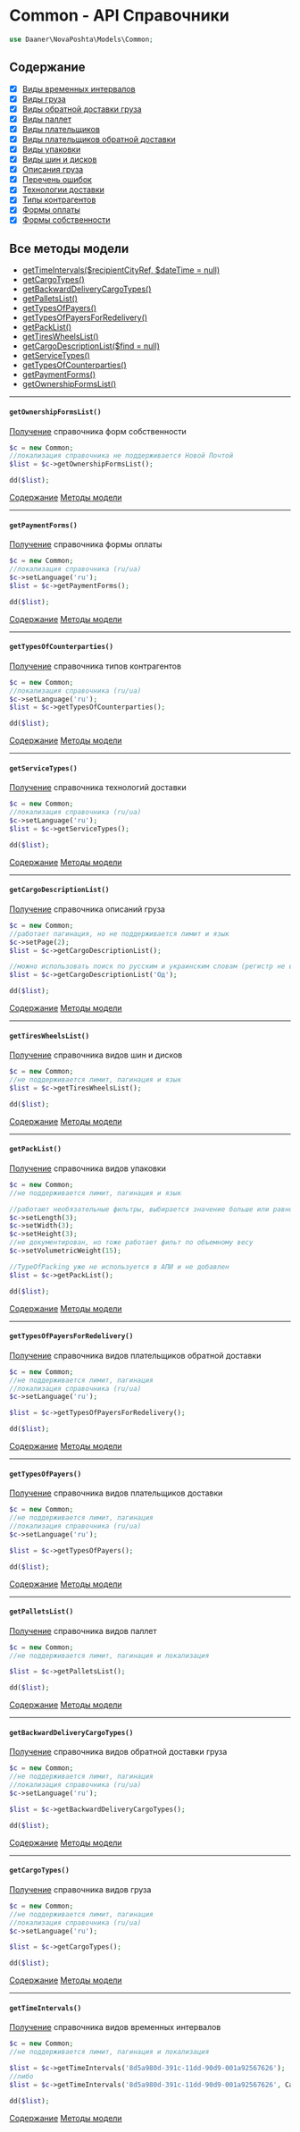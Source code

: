 # Common - API Справочники
```php
use Daaner\NovaPoshta\Models\Common;
```

## Содержание
- [x] [Виды временных интервалов](Common.md#getTimeIntervals)
- [x] [Виды груза](Common.md#getCargoTypes)
- [x] [Виды обратной доставки груза](Common.md#getBackwardDeliveryCargoTypes)
- [x] [Виды паллет](Common.md#getPalletsList)
- [x] [Виды плательщиков](Common.md#getTypesOfPayers)
- [x] [Виды плательщиков обратной доставки](Common.md#getTypesOfPayersForRedelivery)
- [x] [Виды упаковки](Common.md#getPackList)
- [x] [Виды шин и дисков](Common.md#getTiresWheelsList)
- [x] [Описания груза](Common.md#getCargoDescriptionList)
- [x] [Перечень ошибок](CommonGeneral.md#getMessageCodeText)
- [x] [Технологии доставки](Common.md#getServiceTypes)
- [x] [Типы контрагентов](Common.md#getTypesOfCounterparties)
- [x] [Формы оплаты](Common.md#getPaymentForms)
- [x] [Формы собственности](Common.md#getOwnershipFormsList)

## Все методы модели
- [getTimeIntervals($recipientCityRef, $dateTime = null)](#getTimeIntervals)
- [getCargoTypes()](#getCargoTypes)
- [getBackwardDeliveryCargoTypes()](#getBackwardDeliveryCargoTypes)
- [getPalletsList()](#getPalletsList)
- [getTypesOfPayers()](#getTypesOfPayers)
- [getTypesOfPayersForRedelivery()](#getTypesOfPayersForRedelivery)
- [getPackList()](#getPackList)
- [getTiresWheelsList()](#getTiresWheelsList)
- [getCargoDescriptionList($find = null)](#getCargoDescriptionList)
- [getServiceTypes()](#getServiceTypes)
- [getTypesOfCounterparties()](#getTypesOfCounterparties)
- [getPaymentForms()](#getPaymentForms)
- [getOwnershipFormsList()](#getOwnershipFormsList)


---

#### `getOwnershipFormsList()`
[Получение](https://devcenter.novaposhta.ua/docs/services/55702570a0fe4f0cf4fc53ed/operations/55702571a0fe4f0b6483890b) справочника форм собственности
```php
$c = new Common;
//локализация справочника не поддерживается Новой Почтой
$list = $c->getOwnershipFormsList();

dd($list);
```
[Содержание](#Содержание) [Методы модели](#Все-методы-модели)
***


#### `getPaymentForms()`
[Получение](https://devcenter.novaposhta.ua/docs/services/55702570a0fe4f0cf4fc53ed/operations/55702571a0fe4f0b6483890d) справочника формы оплаты
```php
$c = new Common;
//локализация справочника (ru/ua)
$c->setLanguage('ru');
$list = $c->getPaymentForms();

dd($list);
```
[Содержание](#Содержание) [Методы модели](#Все-методы-модели)
***


#### `getTypesOfCounterparties()`
[Получение](https://devcenter.novaposhta.ua/docs/services/55702570a0fe4f0cf4fc53ed/operations/55702571a0fe4f0b64838912) справочника типов контрагентов
```php
$c = new Common;
//локализация справочника (ru/ua)
$c->setLanguage('ru');
$list = $c->getTypesOfCounterparties();

dd($list);
```
[Содержание](#Содержание) [Методы модели](#Все-методы-модели)
***


#### `getServiceTypes()`
[Получение](https://devcenter.novaposhta.ua/docs/services/55702570a0fe4f0cf4fc53ed/operations/55702571a0fe4f0b6483890e) справочника технологий доставки
```php
$c = new Common;
//локализация справочника (ru/ua)
$c->setLanguage('ru');
$list = $c->getServiceTypes();

dd($list);
```
[Содержание](#Содержание) [Методы модели](#Все-методы-модели)
***


#### `getCargoDescriptionList()`
[Получение](https://devcenter.novaposhta.ua/docs/services/55702570a0fe4f0cf4fc53ed/operations/55702571a0fe4f0b64838908) справочника описаний груза
```php
$c = new Common;
//работает пагинация, но не поддерживается лимит и язык
$c->setPage(2);
$list = $c->getCargoDescriptionList();

//можно использовать поиск по русским и украинским словам (регистр не важен)
$list = $c->getCargoDescriptionList('Од');

dd($list);
```
[Содержание](#Содержание) [Методы модели](#Все-методы-модели)
***


#### `getTiresWheelsList()`
[Получение](https://devcenter.novaposhta.ua/docs/services/55702570a0fe4f0cf4fc53ed/operations/55702571a0fe4f0b64838910) справочника видов шин и дисков
```php
$c = new Common;
//не поддерживается лимит, пагинация и язык
$list = $c->getTiresWheelsList();

dd($list);
```
[Содержание](#Содержание) [Методы модели](#Все-методы-модели)
***


#### `getPackList()`
[Получение](https://devcenter.novaposhta.ua/docs/services/55702570a0fe4f0cf4fc53ed/operations/582b1069a0fe4f0298618f06) справочника видов упаковки
```php
$c = new Common;
//не поддерживается лимит, пагинация и язык

//работают необязательные фильтры, выбирается значение больше или равно указанного
$c->setLength(3);
$c->setWidth(3);
$c->setHeight(3);
//не документирован, но тоже работает фильт по объемному весу
$c->setVolumetricWeight(15);

//TypeOfPacking уже не используется в АПИ и не добавлен
$list = $c->getPackList();

dd($list);
```
[Содержание](#Содержание) [Методы модели](#Все-методы-модели)
***


#### `getTypesOfPayersForRedelivery()`
[Получение](https://devcenter.novaposhta.ua/docs/services/55702570a0fe4f0cf4fc53ed/operations/55702571a0fe4f0b64838914) справочника видов плательщиков обратной доставки
```php
$c = new Common;
//не поддерживается лимит, пагинация
//локализация справочника (ru/ua)
$c->setLanguage('ru');

$list = $c->getTypesOfPayersForRedelivery();

dd($list);
```
[Содержание](#Содержание) [Методы модели](#Все-методы-модели)
***


#### `getTypesOfPayers()`
[Получение](https://devcenter.novaposhta.ua/docs/services/55702570a0fe4f0cf4fc53ed/operations/55702571a0fe4f0b64838913) справочника видов плательщиков доставки
```php
$c = new Common;
//не поддерживается лимит, пагинация
//локализация справочника (ru/ua)
$c->setLanguage('ru');

$list = $c->getTypesOfPayers();

dd($list);
```
[Содержание](#Содержание) [Методы модели](#Все-методы-модели)
***


#### `getPalletsList()`
[Получение](https://devcenter.novaposhta.ua/docs/services/55702570a0fe4f0cf4fc53ed/operations/55702571a0fe4f0b64838913) справочника видов паллет
```php
$c = new Common;
//не поддерживается лимит, пагинация и локализация

$list = $c->getPalletsList();

dd($list);
```
[Содержание](#Содержание) [Методы модели](#Все-методы-модели)
***


#### `getBackwardDeliveryCargoTypes()`
[Получение](https://devcenter.novaposhta.ua/docs/services/55702570a0fe4f0cf4fc53ed/operations/55702571a0fe4f0b64838907) справочника видов обратной доставки груза
```php
$c = new Common;
//не поддерживается лимит, пагинация
//локализация справочника (ru/ua)
$c->setLanguage('ru');

$list = $c->getBackwardDeliveryCargoTypes();

dd($list);
```
[Содержание](#Содержание) [Методы модели](#Все-методы-модели)
***


#### `getCargoTypes()`
[Получение](https://devcenter.novaposhta.ua/docs/services/55702570a0fe4f0cf4fc53ed/operations/55702571a0fe4f0b64838909) справочника видов груза
```php
$c = new Common;
//не поддерживается лимит, пагинация
//локализация справочника (ru/ua)
$c->setLanguage('ru');

$list = $c->getCargoTypes();

dd($list);
```
[Содержание](#Содержание) [Методы модели](#Все-методы-модели)
***


#### `getTimeIntervals()`
[Получение](https://devcenter.novaposhta.ua/docs/services/55702570a0fe4f0cf4fc53ed/operations/55702571a0fe4f0b6483890f) справочника видов временных интервалов
```php
$c = new Common;
//не поддерживается лимит, пагинация и локализация

$list = $c->getTimeIntervals('8d5a980d-391c-11dd-90d9-001a92567626');
//либо
$list = $c->getTimeIntervals('8d5a980d-391c-11dd-90d9-001a92567626', Carbon::tomorrow()->format('d.m.Y'));

dd($list);
```
[Содержание](#Содержание) [Методы модели](#Все-методы-модели)
